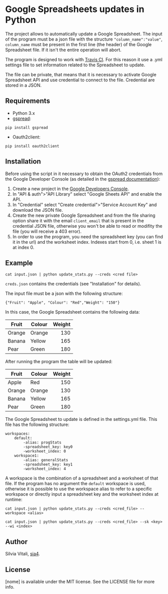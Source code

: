 # Google Spreadsheets updates in Python

The project allows to automatically update a Google Spreadsheet. The input of the program must be a json file with the structure `"column_name":"value"`, `column_name` must be present in the first line (the header) of the Google Spreadsheet file. If it isn't the entire operation will abort.

The program is designed to work with [Travis CI](https://travis-ci.org/). For this reason it use a .yml settings file to set information related to the Spreadsheet to update.

The file can be private, that means that it is necessary to activate Google Spreadsheet API and use credential to connect to the file. Credential are stored in a JSON.

## Requirements
- Python 3.x
- [gspread](https://github.com/burnash/gspread):
```
pip install gspread
```
- Oauth2client:
```
pip install oauth2client
```

## Installation
Before using the script in it necessary to obtain the OAuth2 credentials from the Google Developer Console (as detailed in the [gspread documentation](http://gspread.readthedocs.io/en/latest/oauth2.html)):

1. Create a new project in the [Google Developers Console](https://console.developers.google.com).
2. In "API & auth">"API Library" select "Google Sheets API" and enable the API.
3. In "Credential" select "Create credential">"Service Account Key" and download the JSON file.
4. Create the new private Google Spreadsheet and from the file sharing option share it with the email `client_email` that is present in the credential JSON file, otherwise you won't be able to read or modifity the file (you will receive a 403 error).
5. In order to use the program, you need the spreadsheet key (you can find it in the url) and the worksheet index. Indexes start from 0, i.e. sheet 1 is at index 0.

## Example

```
cat input.json | python update_stats.py --creds <cred file>
```

`creds.json` contains the credentials (see "Installation" for details).

The input file must be a json with the following structure:
```
{"Fruit": "Apple", "Colour": "Red","Weight": "150"}
```

In this case, the Google Spreadsheet contains the following data:

| Fruit         | Colour        | Weight |
| ------------- |---------------| ------:|
| Orange        | Orange        | 130    |
| Banana        | Yellow        | 165    |
| Pear          | Green         | 180    |

After running the program the table will be updated:

| Fruit         | Colour        | Weight |
| ------------- |---------------| ------:|
| Apple         | Red           | 150    |
| Orange        | Orange        | 130    |
| Banana        | Yellow        | 165    |
| Pear          | Green         | 180    |

The Google Spreadsheet to update is defined in the settings.yml file. This file has the following structure:
```
workspaces:
    default:
        -alias: progStats
        -spreadsheet_key: key0
        -worksheet_index: 0
    workspace1:
        -alias: generalStats
        -spreadsheet_key: key1
        -worksheet_index: 4
```
A workspace is the combination of a spreadsheet and a worksheet of that file.
If the program has no argument the `default` workspace is used, otherwise it is possible to use the workspace alias to refer to a specific workspace or directly input a spreadsheet key and the worksheet index at runtime:

```
cat input.json | python update_stats.py --creds <cred_file> --workspace <alias>
```
```
cat input.json | python update_stats.py --creds <cred_file> --sk <key> --wi <index>
```

## Author
Silvia Vitali, [sia4](https://github.com/sia4).

## License
[nome] is available under the MIT license. See the LICENSE file for more info.
